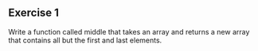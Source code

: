 ## Exercise 1
Write a function called middle that takes an array and returns a new array that contains all but the first and last elements.

